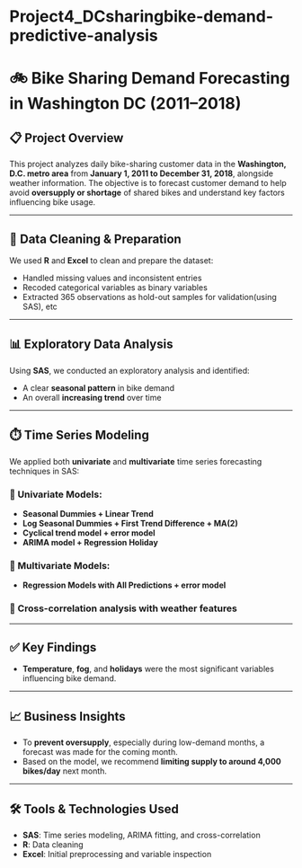 # Project4_DCsharingbike-demand-predictive-analysis
# 🚲 Bike Sharing Demand Forecasting in Washington DC (2011–2018)

## 📋 Project Overview

This project analyzes daily bike-sharing customer data in the **Washington, D.C. metro area** from **January 1, 2011 to December 31, 2018**, alongside weather information. The objective is to forecast customer demand to help avoid **oversupply or shortage** of shared bikes and understand key factors influencing bike usage.

---

## 🧹 Data Cleaning & Preparation

We used **R** and **Excel** to clean and prepare the dataset:

- Handled missing values and inconsistent entries
- Recoded categorical variables as binary variables
- Extracted 365 observations as hold-out samples for validation(using SAS), etc

---

## 📊 Exploratory Data Analysis

Using **SAS**, we conducted an exploratory analysis and identified:

- A clear **seasonal pattern** in bike demand
- An overall **increasing trend** over time

---

## ⏱️ Time Series Modeling

We applied both **univariate** and **multivariate** time series forecasting techniques in SAS:

### 🔹 Univariate Models:
- **Seasonal Dummies + Linear Trend**
- **Log Seasonal Dummies + First Trend Difference + MA(2)**
- **Cyclical trend model + error model**
- **ARIMA model + Regression Holiday**

### 🔹 Multivariate Models:
- **Regression Models with All Predictions + error model**
  
### 🔹 Cross-correlation analysis with weather features

---

## ✅ Key Findings

- **Temperature**, **fog**, and **holidays** were the most significant variables influencing bike demand.

---

## 📈 Business Insights

- To **prevent oversupply**, especially during low-demand months, a forecast was made for the coming month.
- Based on the model, we recommend **limiting supply to around 4,000 bikes/day** next month.

---

## 🛠️ Tools & Technologies Used

- **SAS**: Time series modeling, ARIMA fitting, and cross-correlation
- **R**: Data cleaning
- **Excel**: Initial preprocessing and variable inspection


